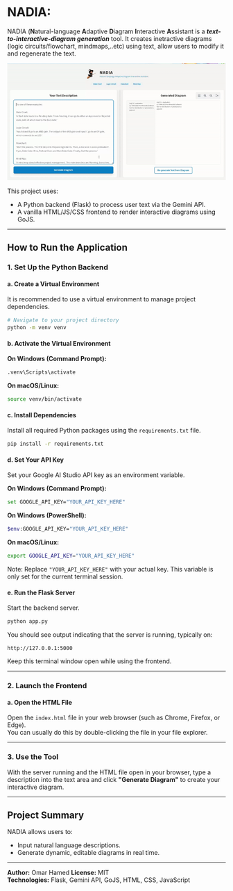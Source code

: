 # **NADIA:**

NADIA (**N**atural-language **A**daptive **D**iagram **I**nteractive **A**ssistant is a _**text-to-interactive-diagram generation**_ tool. It creates inetractive diagrams (logic circuits/flowchart, mindmaps,..etc) using text, allow users to modify it and regenerate the text.

![nadia](demo.gif)

This project uses:
- A Python backend (Flask) to process user text via the Gemini API.
- A vanilla HTML/JS/CSS frontend to render interactive diagrams using GoJS.

---

## How to Run the Application

### 1. Set Up the Python Backend

#### a. Create a Virtual Environment
It is recommended to use a virtual environment to manage project dependencies.

```bash
# Navigate to your project directory
python -m venv venv
```

#### b. Activate the Virtual Environment

**On Windows (Command Prompt):**
```bash
.venv\Scripts\activate
```

**On macOS/Linux:**
```bash
source venv/bin/activate
```

#### c. Install Dependencies
Install all required Python packages using the `requirements.txt` file.

```bash
pip install -r requirements.txt
```

#### d. Set Your API Key
Set your Google AI Studio API key as an environment variable.

**On Windows (Command Prompt):**
```bash
set GOOGLE_API_KEY="YOUR_API_KEY_HERE"
```

**On Windows (PowerShell):**
```bash
$env:GOOGLE_API_KEY="YOUR_API_KEY_HERE"
```

**On macOS/Linux:**
```bash
export GOOGLE_API_KEY="YOUR_API_KEY_HERE"
```

Note: Replace `"YOUR_API_KEY_HERE"` with your actual key. This variable is only set for the current terminal session.

#### e. Run the Flask Server
Start the backend server.

```bash
python app.py
```

You should see output indicating that the server is running, typically on:

```
http://127.0.0.1:5000
```

Keep this terminal window open while using the frontend.

---

### 2. Launch the Frontend

#### a. Open the HTML File
Open the `index.html` file in your web browser (such as Chrome, Firefox, or Edge).  
You can usually do this by double-clicking the file in your file explorer.

---

### 3. Use the Tool

With the server running and the HTML file open in your browser, type a description into the text area and click **"Generate Diagram"** to create your interactive diagram.

---

## Project Summary

NADIA allows users to:
- Input natural language descriptions.
- Generate dynamic, editable diagrams in real time.

---

**Author:** Omar Hamed 
**License:** MIT  
**Technologies:** Flask, Gemini API, GoJS, HTML, CSS, JavaScript
